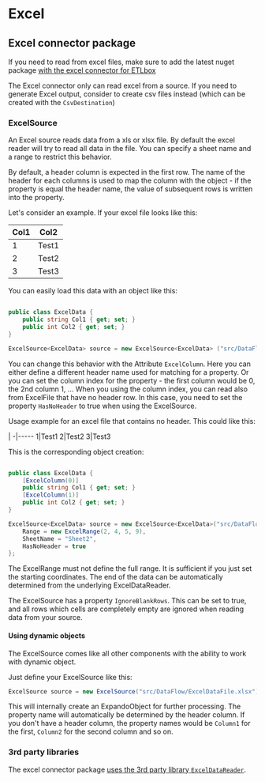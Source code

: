 ﻿# Excel

## Excel connector package

If you need to read from excel files, make sure to add the latest nuget package [with the excel connector for ETLbox](https://www.nuget.org/packages/ETLBox.Excel/)

The Excel connector only can read excel from a source. If you need to generate Excel output, consider to create csv files instead (which can be created with the `CsvDestination`)

### ExcelSource

An Excel source reads data from a xls or xlsx file. 
By default the excel reader will try to read all data in the file. You can specify a sheet name and a range 
to restrict this behavior. 

By default, a header column is expected in the first row. The name of the header for each columns
 is used to map the column with the object - if the property is equal the header name, the value of
 subsequent rows is written into the property.

Let's consider an example. If your excel file looks like this:

Col1|Col2
-|-----
1|Test1
2|Test2
3|Test3

You can easily load this data with an object like this:

```C#

public class ExcelData {
    public string Col1 { get; set; }
    public int Col2 { get; set; }
}

ExcelSource<ExcelData> source = new ExcelSource<ExcelData> ("src/DataFlow/ExcelDataFile.xlsx");
```

You can change this behavior with the Attribute `ExcelColumn`.
Here you can either define a different header name used for matching for a property.
Or you can set the column index for the property - the first column would be 0, the 2nd column 1, ...
When you using the column index, you can read also from ExcelFile that have no header row. 
In this case, you need to set the property `HasNoHeader` to true when using the ExcelSource.

Usage example for an excel file that contains no header. This could like this:

 |
-|-----
1|Test1
2|Test2
3|Test3

This is the corresponding object creation:

```C#

public class ExcelData {
    [ExcelColumn(0)]
    public string Col1 { get; set; }
    [ExcelColumn(1)]
    public int Col2 { get; set; }
}

ExcelSource<ExcelData> source = new ExcelSource<ExcelData>("src/DataFlow/ExcelDataFile.xlsx") {
    Range = new ExcelRange(2, 4, 5, 9),
    SheetName = "Sheet2",
    HasNoHeader = true
};
```
The ExcelRange must not define the full range. It is sufficient if you just set the starting coordinates. The end of the
data can be automatically determined from the underlying ExcelDataReader.

The ExcelSource has a property `IgnoreBlankRows`. This can be set to true, and all rows which cells are completely empty
are ignored when reading data from your source. 

#### Using dynamic objects

The ExcelSource comes like all other components with the ability to work with dynamic object. 

Just define your ExcelSource like this:

```C#
ExcelSource source = new ExcelSource("src/DataFlow/ExcelDataFile.xlsx");
```

This will internally create an ExpandoObject for further processing. The property name will automatically be determined by the header column. If you don't have a header column, the property names would be `Column1` for the first, `Column2` for the second column and so on. 


### 3rd party libraries

The excel connector package [uses the 3rd party library `ExcelDataReader`](https://github.com/ExcelDataReader/ExcelDataReader). 